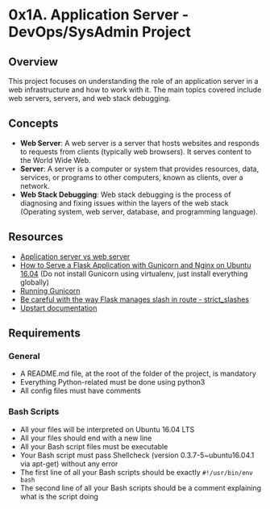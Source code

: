 # 0x1A. Application Server - DevOps/SysAdmin Project

## Overview

This project focuses on understanding the role of an application server in a web infrastructure and how to work with it. The main topics covered include web servers, servers, and web stack debugging.

## Concepts

- **Web Server**: A web server is a server that hosts websites and responds to requests from clients (typically web browsers). It serves content to the World Wide Web.
- **Server**: A server is a computer or system that provides resources, data, services, or programs to other computers, known as clients, over a network.
- **Web Stack Debugging**: Web stack debugging is the process of diagnosing and fixing issues within the layers of the web stack (Operating system, web server, database, and programming language).

## Resources

- [Application server vs web server](https://www.nginx.com/resources/glossary/application-server-vs-web-server/)
- [How to Serve a Flask Application with Gunicorn and Nginx on Ubuntu 16.04](https://www.digitalocean.com/community/tutorials/how-to-serve-flask-applications-with-gunicorn-and-nginx-on-ubuntu-16-04) (Do not install Gunicorn using virtualenv, just install everything globally)
- [Running Gunicorn](http://docs.gunicorn.org/en/stable/run.html)
- [Be careful with the way Flask manages slash in route - strict_slashes](https://werkzeug.palletsprojects.com/en/0.14.x/routing/)
- [Upstart documentation](http://upstart.ubuntu.com/cookbook/)

## Requirements

### General

- A README.md file, at the root of the folder of the project, is mandatory
- Everything Python-related must be done using python3
- All config files must have comments

### Bash Scripts

- All your files will be interpreted on Ubuntu 16.04 LTS
- All your files should end with a new line
- All your Bash script files must be executable
- Your Bash script must pass Shellcheck (version 0.3.7-5~ubuntu16.04.1 via apt-get) without any error
- The first line of all your Bash scripts should be exactly `#!/usr/bin/env bash`
- The second line of all your Bash scripts should be a comment explaining what is the script doing
